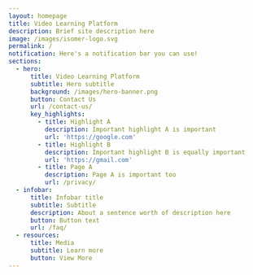 ```yaml
---
layout: homepage
title: Video Learning Platform
description: Brief site description here
image: /images/isomer-logo.svg
permalink: /
notification: Here's a notification bar you can use!
sections:
  - hero:
      title: Video Learning Platform
      subtitle: Hero subtitle
      background: /images/hero-banner.png
      button: Contact Us
      url: /contact-us/
      key_highlights:
        - title: Highlight A
          description: Important highlight A is important
          url: 'https://google.com'
        - title: Highlight B
          description: Important highlight B is equally important
          url: 'https://gmail.com'
        - title: Page A
          description: Page A is important too
          url: /privacy/
  - infobar:
      title: Infobar title
      subtitle: Subtitle
      description: About a sentence worth of description here
      button: Button text
      url: /faq/
  - resources:
      title: Media
      subtitle: Learn more
      button: View More
---
```

